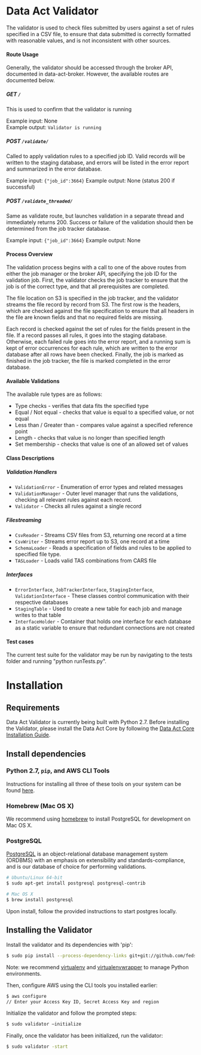 # Data Act Validator

The validator is used to check files submitted by users against a set of rules specified in a CSV file, to ensure that data submitted is correctly formatted with reasonable values, and is not inconsistent with other sources.

#### Route Usage
Generally, the validator should be accessed through the broker API, documented in data-act-broker.  However, the available routes are documented below.

##### GET `/`
This is used to confirm that the validator is running

Example input: None  
Example output: `Validator is running`

##### POST `/validate/`
Called to apply validation rules to a specified job ID.  Valid records will be written to the staging database, and errors will be listed in the error report and summarized in the error database.

Example input: `{"job_id":3664}`
Example output: None (status 200 if successful)

##### POST `/validate_threaded/`
Same as validate route, but launches validation in a separate thread and immediately returns 200.  Success or failure of the validation should then be determined from the job tracker database.  

Example input: `{"job_id":3664}` 
Example output: None

#### Process Overview
The validation process begins with a call to one of the above routes from either the job manager or the broker API, specifying the job ID for the validation job.  First, the validator checks the job tracker to ensure that the job is of the correct type, and that all prerequisites are completed.

The file location on S3 is specified in the job tracker, and the validator streams the file record by record from S3.  The first row is the headers, which are checked against the file specification to ensure that all headers in the file are known fields and that no required fields are missing.

Each record is checked against the set of rules for the fields present in the file.  If a record passes all rules, it goes into the staging database.  Otherwise, each failed rule goes into the error report, and a running sum is kept of error occurrences for each rule, which are written to the error database after all rows have been checked.  Finally, the job is marked as finished in the job tracker, the file is marked completed in the error database.

#### Available Validations
The available rule types are as follows:
* Type checks - verifies that data fits the specified type
* Equal / Not equal - checks that value is equal to a specified value, or not equal
* Less than / Greater than - compares value against a specified reference point
* Length - checks that value is no longer than specified length
* Set membership - checks that value is one of an allowed set of values  

#### Class Descriptions

##### Validation Handlers

* `ValidationError` - Enumeration of error types and related messages
* `ValidationManager` - Outer level manager that runs the validations, checking all relevant rules against each record.
* `Validator` - Checks all rules against a single record

##### Filestreaming

* `CsvReader` - Streams CSV files from S3, returning one record at a time
* `CsvWriter` - Streams error report up to S3, one record at a time
* `SchemaLoader` - Reads a specification of fields and rules to be applied to specified file type.
* `TASLoader` - Loads valid TAS combinations from CARS file

##### Interfaces

* `ErrorInterface`, `JobTrackerInterface`, `StagingInterface`, `ValidationInterface` - These classes control communication with their respective databases
* `StagingTable` - Used to create a new table for each job and manage writes to that table
* `InterfaceHolder` - Container that holds one interface for each database as a static variable to ensure that redundant connections are not created

#### Test cases
The current test suite for the validator may be run by navigating to the tests folder and running "python runTests.py".

# Installation

## Requirements

Data Act Validator is currently being built with Python 2.7.   Before installing the Validator, please install the Data Act Core by following the [Data Act Core Installation Guide](https://github.com/fedspendingtransparency/data-act-core/blob/master/README.md).

## Install dependencies

### Python 2.7, `pip`, and AWS CLI Tools

Instructions for installing all three of these tools on your system can be found [here](https://docs.aws.amazon.com/cli/latest/userguide/installing.html#install-with-pip).

### Homebrew (Mac OS X)

We recommend using [homebrew](http://brew.sh) to install PostgreSQL for development on Mac OS X.

### PostgreSQL

[PostgreSQL](https://en.wikipedia.org/wiki/PostgreSQL) is an object-relational database management system (ORDBMS) with an emphasis on extensibility and standards-compliance, and is our database of choice for performing validations.

```bash
# Ubuntu/Linux 64-bit
$ sudo apt-get install postgresql postgresql-contrib

# Mac OS X
$ brew install postgresql
```

Upon install, follow the provided instructions to start postgres locally.

## Installing the Validator

Install the validator and its dependencies with 'pip':

```bash
$ sudo pip install --process-dependency-links git+git://github.com/fedspendingtransparency/data-act-validator.git@configuration
```

Note: we recommend [virtualenv](https://virtualenv.readthedocs.org/en/latest/installation.html) and [virtualenvwrapper](https://virtualenvwrapper.readthedocs.org/en/latest/install.html) to manage Python environments.

Then, configure AWS using the CLI tools you installed earlier:

```bash
$ aws configure
// Enter your Access Key ID, Secret Access Key and region
```

Initialize the validator and follow the prompted steps:

```bash
$ sudo validator –initialize
```

Finally, once the validator has been initialized, run the validator:

```bash
$ sudo validator -start
```
